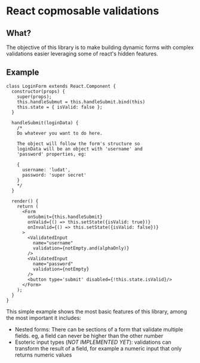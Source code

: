 # React copmosable validations

## What?

The objective of this library is to make building dynamic forms with complex validations easier leveraging some of react's hidden features.

## Example

```JSX
class LoginForm extends React.Component {
  constructor(props) {
    super(props);
    this.handleSubmut = this.handleSubmit.bind(this)
    this.state = { isValid: false };
  }

  handleSubmit(loginData) {
    /*
    Do whatever you want to do here.
    
    The object will follow the form's structure so
    loginData will be an object with 'username' and 
    'password' properties, eg:

    {
      username: 'ludat',
      password: 'super secret'
    }
    */
  }

  render() {
    return (
      <Form
        onSubmit={this.handleSubmit}
        onValid={() => this.setState({isValid: true})}
        onInvalid={() => this.setState({isValid: false})}
      >
        <ValidatedInput 
          name="username" 
          validation={notEmpty.and(alphaOnly)} 
        />
        <ValidatedInput 
          name="password" 
          validation={notEmpty} 
        />
        <button type='submit' disabled={!this.state.isValid}/>
      </Form>
    );
  }
}
```

This simple example shows the most basic features of this library, 
among the most important it includes:

- Nested forms: There can be sections of a form that validate multiple fields.
    eg, a field can never be higher than the other number
- Esoteric input types (*NOT IMPLEMENTED YET*): validations can transform the 
    result of a field, for example a numeric input that only returns numeric values